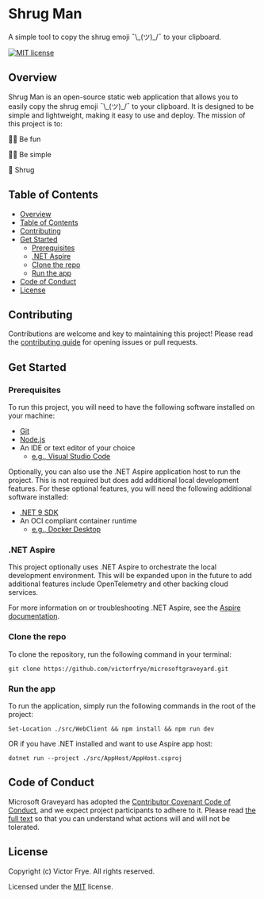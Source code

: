 # Shrug Man
A simple tool to copy the shrug emoji ¯\\\_(ツ)\_/¯ to your clipboard.

[![MIT license](https://img.shields.io/badge/License-MIT-blue.svg)](/LICENSE)

## Overview

Shrug Man is an open-source static web application that allows you to easily copy the shrug emoji ¯\\\_(ツ)\_/¯ to your clipboard. It is designed to be simple and lightweight, making it easy to use and deploy. The mission of this project is to:

🤷‍♂️ Be fun

🤷‍♀️ Be simple

🤷 Shrug

## Table of Contents

- [Overview](#overview)
- [Table of Contents](#table-of-contents)
- [Contributing](#contributing)
- [Get Started](#get-started)
  - [Prerequisites](#prerequisites)
  - [.NET Aspire](#net-aspire)
  - [Clone the repo](#clone-the-repo)
  - [Run the app](#run-the-app)
- [Code of Conduct](#code-of-conduct)
- [License](#license)

## Contributing

Contributions are welcome and key to maintaining this project! Please read the [contributing guide](/.github/CONTRIBUTING.md) for opening issues or pull requests.

## Get Started

### Prerequisites

To run this project, you will need to have the following software installed on your machine:

- [Git](https://git-scm.com/downloads)
- [Node.js](https://nodejs.org/en/download/)
- An IDE or text editor of your choice
  - [e.g., Visual Studio Code](https://code.visualstudio.com/download)

Optionally, you can also use the .NET Aspire application host to run the project. This is not required but does add additional local development features. For these optional features, you will need the following additional software installed:

- [.NET 9 SDK](https://dotnet.microsoft.com/en-us/download)
- An OCI compliant container runtime
  - [e.g., Docker Desktop](https://www.docker.com/get-started/)

### .NET Aspire

This project optionally uses .NET Aspire to orchestrate the local development environment. This will be expanded upon in the future to add additional features include OpenTelemetry and other backing cloud services.

For more information on or troubleshooting .NET Aspire, see the [Aspire documentation](https://learn.microsoft.com/en-us/dotnet/aspire/get-started/aspire-overview).

### Clone the repo

To clone the repository, run the following command in your terminal:

```pwsh
git clone https://github.com/victorfrye/microsoftgraveyard.git
```

### Run the app

To run the application, simply run the following commands in the root of the project:

```pwsh
Set-Location ./src/WebClient && npm install && npm run dev
```

OR if you have .NET installed and want to use Aspire app host:

```pwsh
dotnet run --project ./src/AppHost/AppHost.csproj
```

## Code of Conduct

Microsoft Graveyard has adopted the [Contributor Covenant Code of Conduct](https://www.contributor-covenant.org/), and we expect project participants to adhere to it. Please read [the full text](/.github/CODE_OF_CONDUCT.md) so that you can understand what actions will and will not be tolerated.

## License

Copyright (c) Victor Frye. All rights reserved.

Licensed under the [MIT](/LICENSE) license.
